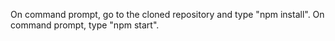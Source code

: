 
On command prompt, go to the cloned repository and type "npm install".
On command prompt, type "npm start".
